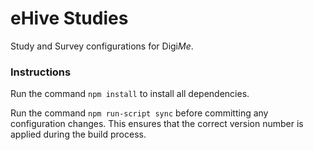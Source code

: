 # eHive Studies

Study and Survey configurations for Digi*Me*.

### Instructions

Run the command `npm install` to install all dependencies.

Run the command `npm run-script sync` before committing any configuration changes. This ensures that the correct version number is applied during the build process.
